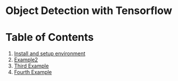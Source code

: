 # Object Detection with Tensorflow
# Table of Contents
1. [Install and setup environment](#example)
2. [Example2](#example2)
3. [Third Example](#third-example)
4. [Fourth Example](#fourth-examplehttpwwwfourthexamplecom)
